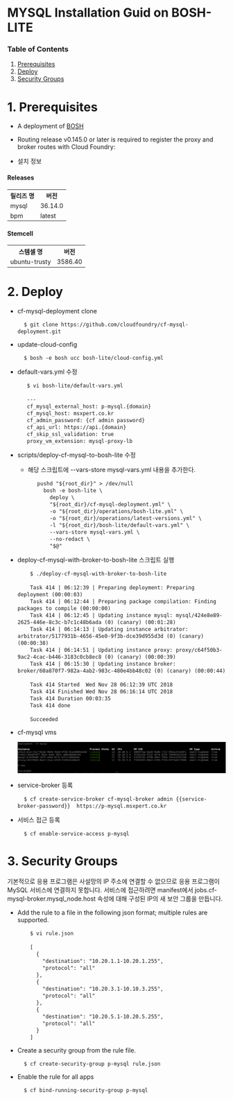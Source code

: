 # MYSQL Installation Guid on BOSH-LITE 

### Table of Contents
1. [Prerequisites](#1)
2. [Deploy](#2)
3. [Security Groups](#3)


# <div id='1'/>1. Prerequisites
- A deployment of [BOSH](../README.md)
- Routing release v0.145.0 or later is required to register the proxy and broker routes with Cloud Foundry:

- 설치 정보
#### Releases
<table>
  <tr>
    <th>릴리즈 명</th>
    <th>버전 </th>
  </tr>
  <tr>
    <td>mysql</td>
    <td>36.14.0</td>
  </tr>
  <tr>
    <td>bpm</td>
    <td>latest</td>
  </tr>
</table>

#### Stemcell
<table>
  <tr>
    <th>스템셀 명</th>
    <th>버전</th>
  </tr>
  <tr>
    <td>ubuntu-trusty</td>
    <td>3586.40</td>
  </tr>
</table>

# <div id='2'/>2. Deploy

- cf-mysql-deployment clone
  
        $ git clone https://github.com/cloudfoundry/cf-mysql-deployment.git

- update-cloud-config
      
        $ bosh -e bosh ucc bosh-lite/cloud-config.yml
  
- default-vars.yml 수정
      
         $ vi bosh-lite/default-vars.yml
              
         ---
         cf_mysql_external_host: p-mysql.{domain}
         cf_mysql_host: msxpert.co.kr
         cf_admin_password: {cf admin password}
         cf_api_url: https://api.{domain}
         cf_skip_ssl_validation: true
         proxy_vm_extension: mysql-proxy-lb
  
- scripts/deploy-cf-mysql-to-bosh-lite 수정
    - 해당 스크립트에 --vars-store mysql-vars.yml 내용을 추가한다.
    
             pushd "${root_dir}" > /dev/null
               bosh -e bosh-lite \
                 deploy \
                 "${root_dir}/cf-mysql-deployment.yml" \
                 -o "${root_dir}/operations/bosh-lite.yml" \
                 -o "${root_dir}/operations/latest-versions.yml" \
                 -l "${root_dir}/bosh-lite/default-vars.yml" \
                 --vars-store mysql-vars.yml \
                 --no-redact \
                 "$@"
               
- deploy-cf-mysql-with-broker-to-bosh-lite 스크립트 실행
     
          $ ./deploy-cf-mysql-with-broker-to-bosh-lite
          
          Task 414 | 06:12:39 | Preparing deployment: Preparing deployment (00:00:03)
          Task 414 | 06:12:44 | Preparing package compilation: Finding packages to compile (00:00:00)
          Task 414 | 06:12:45 | Updating instance mysql: mysql/424e8e89-2625-446e-8c3c-b7c1c48b6ada (0) (canary) (00:01:28)
          Task 414 | 06:14:13 | Updating instance arbitrator: arbitrator/5177931b-4656-45e0-9f3b-dce39d955d3d (0) (canary) (00:00:38)
          Task 414 | 06:14:51 | Updating instance proxy: proxy/c64f50b3-9ac2-4cac-b446-3183c0cb8ec8 (0) (canary) (00:00:39)
          Task 414 | 06:15:30 | Updating instance broker: broker/60a870f7-982a-4ab2-983c-480e4bb48c02 (0) (canary) (00:00:44)
          
          Task 414 Started  Wed Nov 28 06:12:39 UTC 2018
          Task 414 Finished Wed Nov 28 06:16:14 UTC 2018
          Task 414 Duration 00:03:35
          Task 414 done
          
          Succeeded
      
      
- cf-mysql vms
      
    ![img07](../images/mysql_vms.png )


- service-broker 등록
    
        $ cf create-service-broker cf-mysql-broker admin {{service-broker-password}}  https://p-mysql.msxpert.co.kr
      
- 서비스 접근 등록
   
        $ cf enable-service-access p-mysql      


# <div id='3'/>3. Security Groups
기본적으로 응용 프로그램은 사설망의 IP 주소에 연결할 수 없으므로 응용 프로그램이 MySQL 서비스에 연결하지 못합니다. 서비스에 접근하려면 manifest에서 jobs.cf-mysql-broker.mysql_node.host 속성에 대해 구성된 IP의 새 보안 그룹을 만듭니다.

- Add the rule to a file in the following json format; multiple rules are supported.

          $ vi rule.json

          [
            {
              "destination": "10.20.1.1-10.20.1.255",
              "protocol": "all"
            },
            {
              "destination": "10.20.3.1-10.10.3.255",
              "protocol": "all"
            },
            {
              "destination": "10.20.5.1-10.20.5.255",
              "protocol": "all"
            }
          ]
       
- Create a security group from the rule file.
  
        $ cf create-security-group p-mysql rule.json
      
      
- Enable the rule for all apps
      
        $ cf bind-running-security-group p-mysql
